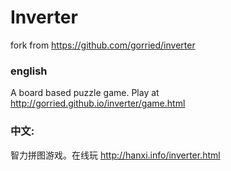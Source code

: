 Inverter
========

fork from https://github.com/gorried/inverter

### english

A board based puzzle game. Play at http://gorried.github.io/inverter/game.html

### 中文:

智力拼图游戏。在线玩 http://hanxi.info/inverter.html

